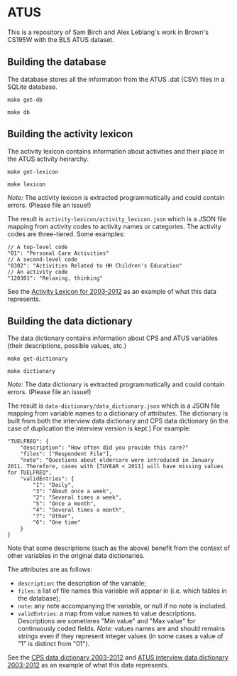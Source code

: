 ATUS
===========

This is a repository of Sam Birch and Alex Leblang's work in Brown's CS195W
with the BLS ATUS dataset.


Building the database
--------

The database stores all the information from the ATUS .dat (CSV) files in a
SQLite database.

`make get-db`

`make db`

Building the activity lexicon
------------

The activity lexicon contains information about activities and their place
in the ATUS activity heirarchy.

`make get-lexicon`

`make lexicon`

*Note:* The activity lexicon is extracted programmatically and could contain
errors. (Please file an issue!)

The result is `activity-lexicon/activity_lexicon.json` which is a JSON file
mapping from activity codes to activity names or categories. The activity codes
are three-tiered. Some examples:

```
// A top-level code
"01": "Personal Care Activities"
// A second-level code
"0302": "Activities Related to HH Children's Education"
// An activity code
"120301": "Relaxing, thinking"
```

See the [Activity Lexicon for 2003-2012](http://www.bls.gov/tus/lexiconnoex0312.pdf)
as an example of what this data represents.

Building the data dictionary
-------------

The data dictionary contains information about CPS and ATUS variables (their
descriptions, possible values, etc.)

`make get-dictionary`

`make dictionary`

*Note:* The data dictionary is extracted programmatically and could contain
errors. (Please file an issue!)

The result is `data-dictionary/data_dictionary.json` which is a JSON file
mapping from variable names to a dictionary of attributes. The dictionary
is built from both the interview data dictionary and CPS data dictionary
(in the case of duplication the interview version is kept.) For example:

```
"TUELFREQ": {
	"description": "How often did you provide this care?"
	"files": ["Respondent File"],
	"note": "Questions about eldercare were introduced in January 2011. Therefore, cases with [TUYEAR < 2011] will have missing values for TUELFREQ",
	"validEntries": {
		"1": "Daily",
		"3": "About once a week",
		"2": "Several times a week",
		"5": "Once a month",
		"4": "Several times a month",
		"7": "Other",
		"6": "One time"
	}
}
```

Note that some descriptions (such as the above) benefit from the context of other
variables in the original data dictionaries.

The attributes are as follows:

* `description`: the description of the variable;
* `files`: a list of file names this variable will appear in (i.e. which tables in the database);
* `note`: any note accompanying the variable, or null if no note is included.
* `validEntries`: a map from value names to value descriptions. Descriptions are sometimes "Min value" and "Max value" for continuously coded fields. *Note*: values names are and should
remains strings even if they represent integer values (in some cases a value of "1" is distinct from "01").

See the [CPS data dictionary 2003-2012](http://www.bls.gov/tus/atuscpscodebk0312.pdf)
and [ATUS interview data dictionary 2003-2012](http://www.bls.gov/tus/atusintcodebk0312.pdf)
as an example of what this data represents.